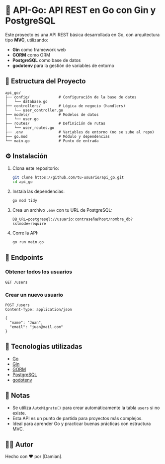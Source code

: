 # 🐹 API-Go: API REST en Go con Gin y PostgreSQL

Este proyecto es una API REST básica desarrollada en Go, con arquitectura tipo **MVC**, utilizando:

- **Gin** como framework web
- **GORM** como ORM
- **PostgreSQL** como base de datos
- **godotenv** para la gestión de variables de entorno

## 📁 Estructura del Proyecto

```
api_go/
├── config/             # Configuración de la base de datos
│   └── database.go
├── controllers/        # Lógica de negocio (handlers)
│   └── user_controller.go
├── models/             # Modelos de datos
│   └── user.go
├── routes/             # Definición de rutas
│   └── user_routes.go
├── .env                # Variables de entorno (no se sube al repo)
├── go.mod              # Módulo y dependencias
└── main.go             # Punto de entrada
```

## ⚙️ Instalación

1. Clona este repositorio:
   ```bash
   git clone https://github.com/tu-usuario/api_go.git
   cd api_go
   ```

2. Instala las dependencias:
   ```bash
   go mod tidy
   ```

3. Crea un archivo `.env` con tu URL de PostgreSQL:
   ```env
   DB_URL=postgresql://usuario:contraseña@host/nombre_db?sslmode=require
   ```

4. Corre la API:
   ```bash
   go run main.go
   ```

## 🧪 Endpoints

### Obtener todos los usuarios

```http
GET /users
```

### Crear un nuevo usuario

```http
POST /users
Content-Type: application/json

{
  "name": "Juan",
  "email": "juan@mail.com"
}
```

## 🧰 Tecnologías utilizadas

- [Go](https://golang.org/)
- [Gin](https://github.com/gin-gonic/gin)
- [GORM](https://gorm.io/)
- [PostgreSQL](https://www.postgresql.org/)
- [godotenv](https://github.com/joho/godotenv)

## 📌 Notas

- Se utiliza `AutoMigrate()` para crear automáticamente la tabla `users` si no existe.
- Esta API es un punto de partida para proyectos más complejos.
- Ideal para aprender Go y practicar buenas prácticas con estructura MVC.

## 🧑‍💻 Autor

Hecho con ❤️ por [Damian].